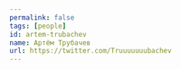 ```yaml
---
permalink: false
tags: [people]
id: artem-trubachev
name: Артём Трубачев
url: https://twitter.com/Truuuuuuubachev
---
```

